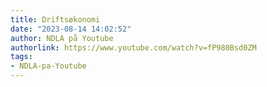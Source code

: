 ```yaml
---
title: Driftsøkonomi
date: "2023-08-14 14:02:52"
author: NDLA på Youtube
authorlink: https://www.youtube.com/watch?v=fP980Bsd0ZM
tags:
- NDLA-pa-Youtube
---
```

